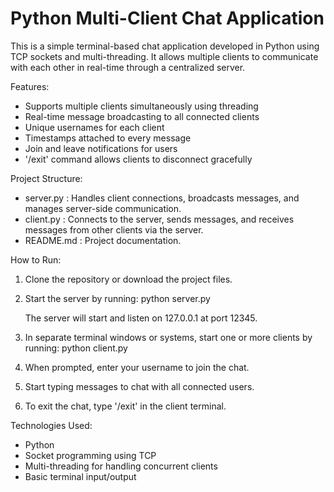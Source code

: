 # Python Multi-Client Chat Application

This is a simple terminal-based chat application developed in Python using TCP sockets and multi-threading. It allows multiple clients to communicate with each other in real-time through a centralized server.

Features:
- Supports multiple clients simultaneously using threading
- Real-time message broadcasting to all connected clients
- Unique usernames for each client
- Timestamps attached to every message
- Join and leave notifications for users
- '/exit' command allows clients to disconnect gracefully

Project Structure:
- server.py : Handles client connections, broadcasts messages, and manages server-side communication.
- client.py : Connects to the server, sends messages, and receives messages from other clients via the server.
- README.md : Project documentation.

How to Run:

1. Clone the repository or download the project files.

2. Start the server by running:
   python server.py

   The server will start and listen on 127.0.0.1 at port 12345.

3. In separate terminal windows or systems, start one or more clients by running:
   python client.py

4. When prompted, enter your username to join the chat.

5. Start typing messages to chat with all connected users.

6. To exit the chat, type '/exit' in the client terminal.

Technologies Used:
- Python 
- Socket programming using TCP
- Multi-threading for handling concurrent clients
- Basic terminal input/output



